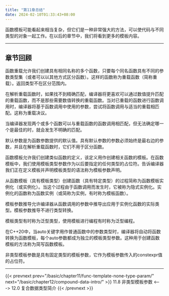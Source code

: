 ```yaml
---
title: "第11章总结"
date: 2024-02-10T01:33:43+08:00
---
```


函数模板可能看起来相当复杂，但它们是一种非常强大的方法，可以使代码与不同类型的对象一起工作。在以后的章节中，我们将看到更多的模板内容。

***
## 章节回顾

函数重载允许我们创建具有相同名称的多个函数，只要每个同名函数具有不同的参数类型集（或者可以以其他方式区分函数）。这样的函数称为重载函数（简称重载）。返回类型不在区分范围内。

在解析重载函数时，如果找不到精确匹配，编译器将更喜欢可以通过数值提升匹配的重载函数，而不是那些需要数值转换的重载函数。当对已重载的函数进行函数调用时，编译器将基于函数调用中使用的参数，尝试将函数调用与适当的重载相匹配。这称为重载决议。

当编译器发现两个或多个函数可以与重载函数的函数调用相匹配，但无法确定哪一个是最佳的时，就会发生不明确的匹配。

默认参数是为函数参数提供的默认值。具有默认参数的参数必须始终是最右边的参数，并且在解析重载函数时，它们不用于区分函数。

函数模板允许我们创建类似函数的定义，该定义用作创建相关函数的模板。在函数模板中，我们使用模板类型参数作为以后要指定的任何类型的占位符。告诉编译器我们正在定义模板并声明模板类型的语法称为模板参数声明。

从函数模板（具有模板类型）创建函数（具有特定类型）的过程简称为函数模板实例化（或实例化）。当这个过程由于函数调用而发生时，它被称为隐式实例化。实例化的函数称为函数实例（或简称为实例，有时称为模板函数）。

模板参数推导允许编译器从函数调用的参数中推导出应用于实例化函数的实际类型。模板参数推导不进行类型转换。

模板类型有时称为泛型类型，使用模板进行编程有时称为泛型编程。

在C++20中，当auto关键字用作普通函数中的参数类型时，编译器将自动将函数转换为函数模板，每个auto参数都成为独立的模板类型参数。这种用于创建函数模板的方法称为简写函数模板。

非类型模板参数是具有固定类型的模板参数，它作为模板参数传入的constexpr值的占位符。

***

{{< prevnext prev="/basic/chapter11/func-template-none-type-param/" next="/basic/chapter12/compound-data-intro/" >}}
11.8 非类型模板参数
<--->
12.0 复合数据类型简介
{{< /prevnext >}}
